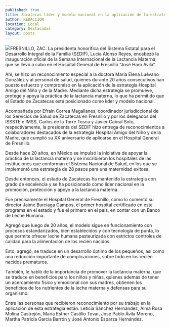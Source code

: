 ```yaml
---
published: true
title: Zacatecas líder y modelo nacional en la aplicación de la estrategia Hospital Amigo del Niño y de la Madre
author: REDACCION
location: Local
category: Destacadas
layout: posts
---
```


![](http://i.imgur.com/QVCAUyZm.jpg)FRESNILLO, ZAC. La presidenta honorífica del Sistema Estatal para el Desarrollo Integral de la Familia (SEDIF), Lucía Alonso Reyes, encabezó la inauguración oficial de la Semana Internacional de la Lactancia Materna, que se llevó a cabo en el Hospital General de Fresnillo “José Haro Ávila”.
 
Ahí, se hizo un reconocimiento especial a la doctora María Elena Luévano González y al personal de salud, quienes durante 20 años consecutivos han puesto esfuerzo y compromiso en la aplicación de la estrategia Hospital Amigo del Niño y de la Madre. Mediante dicha estrategia se promueve, protege y apoya la práctica de la lactancia materna, lo que ha permitido que el Estado de Zacatecas esté posicionado como líder y modelo nacional.
 
Acompañada por Efraín Correa Magallanes, coordinador jurisdiccional de los Servicios de Salud de Zacatecas en Fresnillo y por los delegados del ISSSTE e IMSS, Carlos de la Torre Tosca y Javier Cabral Soto, respectivamente, la presidenta del SEDIF hizo entrega de reconocimientos a colaboradores destacados de la estrategia Hospital Amigo del Niño y de la Madre, que cumplió su XX aniversario de aplicarse en el Hospital General de Fresnillo.
 
Desde hace 20 años, en México se impulsó la iniciativa de apoyar la práctica de la lactancia materna y se inscribieron los hospitales de las instituciones que conforman el Sistema Nacional de Salud, en los que se implementó una estrategia de 28 pasos para una maternidad exitosa.
 
Desde entonces, el estado de Zacatecas ha mantenido la estrategia con grado de excelencia y se ha posicionado como líder nacional en la promoción, protección y apoyo a la lactancia materna.
 
Fue precisamente el Hospital General de Fresnillo, como lo comentó su director Jaime Burciaga Campos, el primer hospital certificado en este programa en el estado y fue el primero en el país, en contar con un Banco de Leche Humana.
 
Agregó que luego de 20 años, el modelo sigue en funcionamiento con procesos estandarizados, bien establecidos y con tecnología de punta, lo que permite ofrecer leche humana pasteurizada con estrictos controles de calidad para la alimentación de los recién nacidos.
 
Esto, agregó, se traduce en un desarrollo óptimo de los pequeños, así como una reducción importante de complicaciones, sobre todo en los recién nacidos prematuros.
 
También, le habló de la importancia de promover la lactancia materna, que se traduce en beneficios para los niños y niñas, quienes además de tener un acercamiento físico y emocional con sus madres, obtienen los beneficios de los nutrientes de la leche materna y defensas para su organismo.
 
Entre las personas que recibieron reconocimiento por su trabajo en la aplicación de esta estrategia están: Leticia Sánchez Hernández, Alma Rosa Molina Castrejón, María Esther Castillo Tovar, José Pablo Ávila Moreno, Martha Patricia García Barrón y José Antonio Esparza Hernández.

